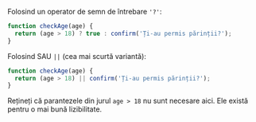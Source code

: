 Folosind un operator de semn de întrebare `'?'`:

```js
function checkAge(age) {
  return (age > 18) ? true : confirm('Ți-au permis părinții?');
}
```

Folosind SAU `||` (cea mai scurtă variantă):

```js
function checkAge(age) {
  return (age > 18) || confirm('Ți-au permis părinții?');
}
```

Rețineți că parantezele din jurul `age > 18` nu sunt necesare aici. Ele există pentru o mai bună lizibilitate.
